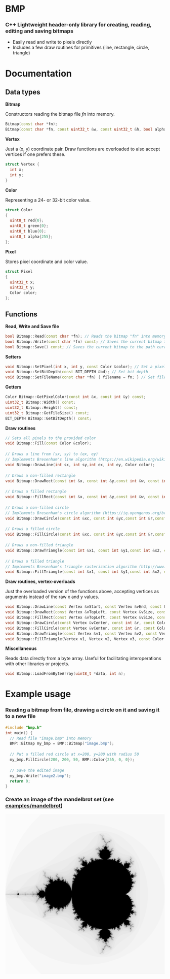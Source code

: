 # BMP

### C++ Lightweight header-only library for creating, reading, editing and saving bitmaps

- Easily read and write to pixels directly
- Includes a few draw routines for primitives (line, rectangle, circle, triangle)

# Documentation
## Data types
**Bitmap**

Constructors reading the bitmap file *fn* into memory.
```C++
Bitmap(const char *fn);
Bitmap(const char *fn, const uint32_t &w, const uint32_t &h, bool alpha = true);
```
**Vertex** 

Just a (x, y) coordinate pair. Draw functions are overloaded to also accept vertices if one prefers these.
```C++
struct Vertex {
  int x;
  int y;
}
```
**Color**

Representing a 24- or 32-bit color value.
```C++
struct Color
{
  uint8_t red{0};
  uint8_t green{0};
  uint8_t blue{0};
  uint8_t alpha{255};
};
```
**Pixel**

Stores pixel coordinate and color value.
```C++
struct Pixel
{
  uint32_t x;
  uint32_t y;
  Color color;
};
```

## Functions
**Read, Write and Save file**
```C++
bool Bitmap::Read(const char *fn); // Reads the bitmap "fn" into memory
bool Bitmap::Write(const char *fn) const; // Saves the current bitmap to the file "fn"
bool Bitmap::Save() const; // Saves the current bitmap to the path currently stored in Bitmap's field "filename"
```
**Setters**
```C++
void Bitmap::SetPixel(int x, int y, const Color &color); // Set a pixel's color
void Bitmap::SetBitDepth(const BIT_DEPTH &bd); // Set bit depth
void Bitmap::SetFileName(const char *fn) { filename = fn; } // Set file name
```
**Getters**
```C++
Color Bitmap::GetPixelColor(const int &x, const int &y) const;
uint32_t Bitmap::Width() const;
uint32_t Bitmap::Height() const;
uint32_t Bitmap::GetFileSize() const;
BIT_DEPTH Bitmap::GetBitDepth() const;
```
**Draw routines**
```C++
// Sets all pixels to the provided color
void Bitmap::Fill(const Color &color); 

// Draws a line from (sx, sy) to (ex, ey)
// Implements Bresenham's line algorithm (https://en.wikipedia.org/wiki/Bresenham%27s_line_algorithm)
void Bitmap::DrawLine(int sx, int sy,int ex, int ey, Color color); 

// Draws a non-filled rectangle
void Bitmap::DrawRect(const int &x, const int &y,const int &w, const int &h,const Color &color);

// Draws a filled rectangle
void Bitmap::FillRect(const int &x, const int &y,const int &w, const int &h,const Color &color); 

// Draws a non-filled circle
// Implements Bresenham's circle algorithm (https://iq.opengenus.org/bresenhams-circle-drawing-algorithm/)
void Bitmap::DrawCircle(const int &xc, const int &yc,const int &r,const Color &color);

// Draws a filled circle
void Bitmap::FillCircle(const int &xc, const int &yc,const int &r,const Color &color);

// Draws a non-filled triangle
void Bitmap::DrawTriangle(const int &x1, const int &y1,const int &x2, const int &y2,const int &x3, const int &y3,const Color &color);

// Draws a filled triangle
// Implements Bresenham's triangle rasterization algorithm (http://www.sunshine2k.de/coding/java/TriangleRasterization/TriangleRasterization.html#algo2)
void Bitmap::FillTriangle(const int &x1, const int &y1,const int &x2, const int &y2,const int &x3, const int &y3,const Color &color); 
 ```
 
 **Draw routines, vertex-overloads**
 
 Just the overloaded version of the functions above, accepting vertices as arguments instead of the raw x and y values.
 ```C++
void Bitmap::DrawLine(const Vertex &vStart, const Vertex &vEnd, const Color &color);
void Bitmap::DrawRect(const Vertex &vTopLeft, const Vertex &vSize, const Color &color);
void Bitmap::FillRect(const Vertex &vTopLeft, const Vertex &vSize, const Color &color);
void Bitmap::DrawCircle(const Vertex &vCenter, const int &r, const Color &color);
void Bitmap::FillCircle(const Vertex &vCenter, const int &r, const Color &color);
void Bitmap::DrawTriangle(const Vertex &v1, const Vertex &v2, const Vertex &v3, const Color &color);
void Bitmap::FillTriangle(Vertex v1, Vertex v2, Vertex v3, const Color &color);
```

**Miscellaneous**

Reads data directly from a byte array. Useful for facilitating interoperations with other libraries or projects.
```C++
void Bitmap::LoadFromByteArray(uint8_t *data, int n);
```

# Example usage
### Reading a bitmap from file, drawing a circle on it and saving it to a new file
```C++
#include "bmp.h"
int main() {
  // Read file "image.bmp" into memory
  BMP::Bitmap my_bmp = BMP::Bitmap("image.bmp");
  
  // Put a filled red circle at x=200, y=200 with radius 50
  my_bmp.FillCircle(200, 200, 50, BMP::Color{255, 0, 0});
  
  // Save the edited image
  my_bmp.Write("image2.bmp");
  return 0;
}
```
### Create an image of the mandelbrot set (see [examples/mandelbrot](https://github.com/edddddee/bitmap-library/tree/master/examples/mandelbrot))

<img src="https://github.com/edddddee/bitmap-library/blob/master/examples/mandelbrot/mandelbrot.bmp" alt="Description" style="width: 600px;">

